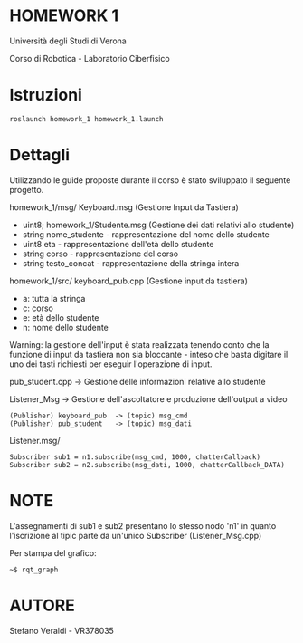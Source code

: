 # HOMEWORK 1
Università degli Studi di Verona

Corso di Robotica - Laboratorio Ciberfisico

# Istruzioni
```
roslaunch homework_1 homework_1.launch
```
# Dettagli
Utilizzando le guide proposte durante il corso è stato sviluppato il seguente progetto.

homework_1/msg/ 
Keyboard.msg (Gestione Input da Tastiera)
- uint8; 
homework_1/Studente.msg (Gestione dei dati relativi allo studente)
- string nome_studente - rappresentazione del nome dello studente
- uint8 eta - rappresentazione dell'età dello studente                     
- string corso - rappresentazione del corso
- string testo_concat - rappresentazione della stringa intera

homework_1/src/
keyboard_pub.cpp (Gestione input da tastiera) 
- a: tutta la stringa
- c: corso 
- e: età dello studente
- n: nome dello studente

Warning: la gestione dell'input è stata realizzata tenendo conto che la funzione di input da
tastiera non sia bloccante - inteso che basta digitare il uno dei tasti richiesti per eseguir
l'operazione di input.

pub_student.cpp -> Gestione delle informazioni relative allo studente

Listener_Msg    -> Gestione dell'ascoltatore e produzione dell'output a video

```
(Publisher) keyboard_pub  -> (topic) msg_cmd
(Publisher) pub_student   -> (topic) msg_dati
```

Listener.msg/
```
Subscriber sub1 = n1.subscribe(msg_cmd, 1000, chatterCallback)
Subscriber sub2 = n2.subscribe(msg_dati, 1000, chatterCallback_DATA)
```
# NOTE
L'assegnamenti di sub1 e sub2 presentano lo stesso nodo 'n1' in quanto l'iscrizione al tipic parte da un'unico Subscriber
(Listener_Msg.cpp) 

Per stampa del grafico:
```
~$ rqt_graph
```
# AUTORE
Stefano Veraldi  - VR378035


